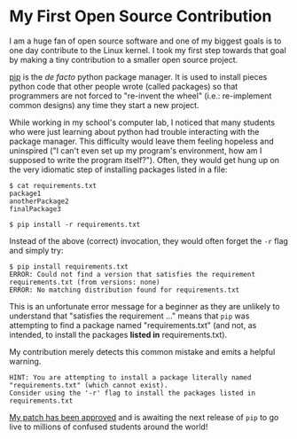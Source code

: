 
# My First Open Source Contribution

I am a huge fan of open source software and one of my biggest goals is to one day contribute to the Linux kernel. I took my first step towards that goal by making a tiny contribution to a smaller open source project.

[pip](https://pypi.org/project/pip/) is the *de facto* python package manager. It is used to install pieces python code that other people wrote (called packages) so that programmers are not forced to "re-invent the wheel" (i.e.: re-implement common designs) any time they start a new project.

While working in my school's computer lab, I noticed that many students who were just learning about python had trouble interacting with the package manager. This difficulty would leave them feeling hopeless and uninspired ("I can't even set up my program's environment, how am I supposed to write the program itself?"). Often, they would get hung up on the very idiomatic step of installing packages listed in a file:

```
$ cat requirements.txt
package1
anotherPackage2
finalPackage3

$ pip install -r requirements.txt
```

Instead of the above (correct) invocation, they would often forget the `-r` flag and simply try:

```
$ pip install requirements.txt
ERROR: Could not find a version that satisfies the requirement requirements.txt (from versions: none)
ERROR: No matching distribution found for requirements.txt
```

This is an unfortunate error message for a beginner as they are unlikely to understand that "satisfies the requirement ..." means that `pip` was attempting to find a package named "requirements.txt" (and not, as intended, to install the packages **listed in** requirements.txt).

My contribution merely detects this common mistake and emits a helpful warning.

```
HINT: You are attempting to install a package literally named
"requirements.txt" (which cannot exist).
Consider using the '-r' flag to install the packages listed in requirements.txt
```

[My patch has been approved](https://github.com/pypa/pip/pull/9915) and is awaiting the next release of `pip` to go live to millions of confused students around the world!